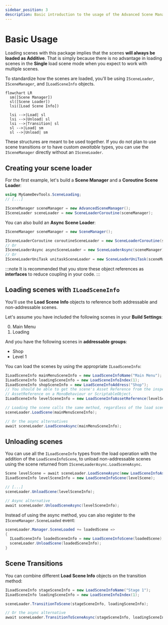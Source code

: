 ```yaml
---
sidebar_position: 3
description: Basic introduction to the usage of the Advanced Scene Manager.
---
```


# Basic Usage

Loading scenes with this package implies that the scenes **will always be loaded as Additive**. That is simply because there is no advantage in loading scenes in the **Single** load scene mode when you expect to work with multiple scenes. 

To standardize how the scenes are loaded, you'll be using `ISceneLoader`, `ISceneManager`, and `ILoadSceneInfo` objects.

```mermaid
flowchart LR
  sm([Scene Manager])
  sl([Scene Loader])
  lsi([Load Scene Info])

  lsi -->|Load| sl
  lsi -->|Unload| sl
  lsi -->|Transition| sl
  sl -->|Load| sm
  sl -->|Unload| sm
```

These structures are meant to be used together. If you do not plan to use scene transitions or to have custom _awaitable_ types, you can use the `ISceneManager` directly without an `ISceneLoader`.

## Creating your scene loader

For the first example, let's build a **Scene Manager** and a **Coroutine Scene Loader**:

```cs
using MyGameDevTools.SceneLoading;
// [...]

ISceneManager sceneManager = new AdvancedSceneManager();
ISceneLoader sceneLoader = new SceneLoaderCoroutine(sceneManager);
```

You can also build an **Async Scene Loader**:

```cs
ISceneManager sceneManager = new SceneManager();

ISceneLoaderCoroutine coroutineSceneLoader = new SceneLoaderCoroutine(sceneManager);
// Or
ISceneLoaderAsync asyncSceneLoader = new SceneLoaderAsync(sceneManager);
// Or
ISceneLoaderUniTask unitaskSceneLoader = new SceneLoaderUniTask(sceneManager);
```

:::note
It is recommended that you store these object references as **interfaces** to reduce coupling in your code.
:::

## Loading scenes with `ILoadSceneInfo`

You'll use the **Load Scene Info** objects to reference both addressable and non-addressable scenes.

Let's assume you have included the following scenes in your **Build Settings**:

0. Main Menu
1. Loading

And you have the following scenes in **addressable groups**:

* Shop
* Level 1

You can load the scenes by using the appropriate `ILoadSceneInfo`:

```cs
ILoadSceneInfo mainMenuSceneInfo = new LoadSceneInfoName("Main Menu");
ILoadSceneInfo loadingSceneInfo = new LoadSceneInfoIndex(1);
ILoadSceneInfo shopSceneInfo = new LoadSceneInfoAddress("Shop");
// You should be able to get the scene's Asset Reference from the inspector by exposing an
// AssetReference on a MonoBehaviour or ScriptableObject.
ILoadSceneInfo levelSceneInfo = new LoadSceneInfoAssetReference(levelSceneAssetReference);

// Loading the scene calls the same method, regardless of the load scene info type
sceneLoader.LoadScene(mainMenuSceneInfo);

// Or the async alternatives
await sceneLoader.LoadSceneAsync(mainMenuSceneInfo);
```

## Unloading scenes

You can use all the `ILoadSceneInfo` types from the load operation with the addition of the `LoadSceneInfoScene`, to unload non-addressable scenes using the scene returned from `ISceneLoaderAsync.LoadSceneAsync`.

```cs
Scene levelScene = await sceneLoader.LoadSceneAsync(new LoadSceneInfoAssetReference(levelSceneAssetReference));
ILoadSceneInfo levelSceneInfo = new LoadSceneInfoScene(levelScene);

// [...]
sceneLoader.UnloadScene(levelSceneInfo);

// Async alternative
await sceneLoader.UnloadSceneAsync(levelSceneInfo);
```

Instead of using the async method, you can also register to the `ISceneManager.SceneLoaded` event:

```cs
sceneLoader.Manager.SceneLoaded += loadedScene => 
{
  ILoadSceneInfo loadedSceneInfo = new LoadSceneInfoScene(loadedScene);
  sceneLoader.UnloadScene(loadedSceneInfo);
}
```

## Scene Transitions

You can combine different **Load Scene Info** objects on the transition method:

```cs
ILoadSceneInfo stageSceneInfo = new LoadSceneInfoName("Stage 1");
ILoadSceneInfo loadingSceneInfo = new LoadSceneInfoIndex(1);

sceneLoader.TransitionToScene(stageSceneInfo, loadingSceneInfo);

// Or the async alternative
await sceneLoader.TransitionToSceneAsync(stageSceneInfo, loadingSceneInfo);
```